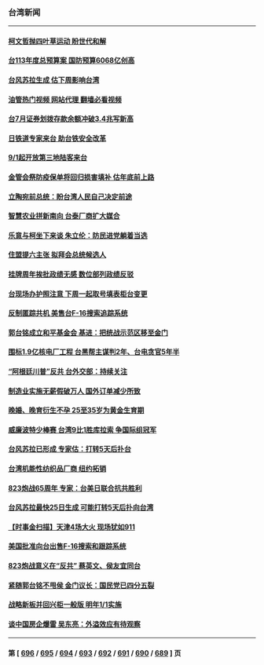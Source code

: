 ### 台湾新闻
---
#### [柯文哲抛四叶草运动 盼世代和解](../../pages/ncid1349361/n14060506.md?08250045) 
#### [台113年度总预算案 国防预算6068亿创高](../../pages/ncid1349361/n14060545.md?08250045) 
#### [台风苏拉生成 估下周影响台湾](../../pages/ncid1349361/n14060453.md?08250045) 
#### [油管热门视频 网站代理 翻墙必看视频](http://138.2.39.72:81/youtube.html?epic-marker?08250045)
#### [台7月证券划拨存款余额冲破3.4兆写新高](../../pages/ncid1349361/n14060451.md?08250045) 
#### [日铁道专家来台 助台铁安全改革](../../pages/ncid1349361/n14060459.md?08250045) 
#### [9/1起开放第三地陆客来台](../../pages/ncid1349361/n14060456.md?08250045) 
#### [金管会祭防疫保单将回归损害填补 估年底前上路](../../pages/ncid1349361/n14060483.md?08250045) 
#### [立陶宛前总统：盼台湾人民自己决定前途](../../pages/ncid1349361/n14060457.md?08250045) 
#### [智慧农业拼新南向 台泰厂商扩大媒合](../../pages/ncid1349361/n14060464.md?08250045) 
#### [乐意与柯坐下来谈 朱立伦：防民进党躺着当选](../../pages/ncid1349361/n14060463.md?08250045) 
#### [住盟提六主张 拟拜会总统候选人](../../pages/ncid1349361/n14060461.md?08250045) 
#### [挂牌周年挨批政绩无感 数位部列政绩反驳](../../pages/ncid1349361/n14060285.md?08250045) 
#### [台现场办护照注意 下周一起取号填表柜台变更](../../pages/ncid1349361/n14060288.md?08250045) 
#### [反制匿踪共机 美售台F-16搜索追踪系统](../../pages/ncid1349361/n14060260.md?08250045) 
#### [郭台铭成立和平基金会 基进：把统战示范区移至金门](../../pages/ncid1349361/n14060247.md?08250045) 
#### [围标1.9亿核电厂工程 台黑帮主谋判2年、台电贪官5年半](../../pages/ncid1349361/n14060250.md?08250045) 
#### [“阿根廷川普”反共 台外交部：持续关注](../../pages/ncid1349361/n14060251.md?08250045) 
#### [制造业实施无薪假破万人 国外订单减少所致](../../pages/ncid1349361/n14060223.md?08250045) 
#### [晚婚、晚育衍生不孕 25至35岁为黄金生育期](../../pages/ncid1349361/n14060225.md?08250045) 
#### [威廉波特少棒赛 台湾9比1胜库拉索 争国际组冠军](../../pages/ncid1349361/n14060053.md?08250045) 
#### [台风苏拉已形成 专家估：打转5天后扑台](../../pages/ncid1349361/n14060146.md?08250045) 
#### [台湾机能性纺织品厂商 纽约拓销](../../pages/ncid1349361/n14060051.md?08250045) 
#### [823炮战65周年 专家：台美日联合抗共胜利](../../pages/ncid1349361/n14059697.md?08250045) 
#### [台风苏拉最快25日生成 可能打转5天后扑向台湾](../../pages/ncid1349361/n14059978.md?08250045) 
#### [【时事金扫描】天津4场大火 现场犹如911](../../pages/ncid1349361/n14059713.md?08250045) 
#### [美国批准向台出售F-16搜索和跟踪系统](../../pages/ncid1349361/n14059781.md?08250045) 
#### [823炮战意义在“反共” 蔡英文、侯友宜同台](../../pages/ncid1349361/n14059687.md?08250045) 
#### [紧随郭台铭不甩侯 金门议长：国民党已四分五裂](../../pages/ncid1349361/n14059709.md?08250045) 
#### [战略新板并回兴柜一般版 明年1/1实施](../../pages/ncid1349361/n14059712.md?08250045) 
#### [谈中国房企爆雷 吴东亮：外溢效应有待观察](../../pages/ncid1349361/n14059710.md?08250045) 

---
#### 第 [ [696](./696.md?08250045) / [695](./695.md?08250045) / [694](./694.md?08250045) / [693](./693.md?08250045) / [692](./692.md?08250045) / [691](./691.md?08250045) / [690](./690.md?08250045) / [689](./689.md?08250045) ] 页
